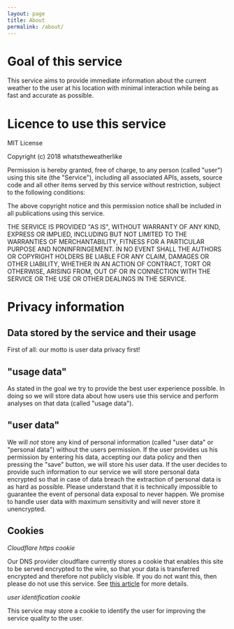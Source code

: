 ```yaml
---
layout: page
title: About
permalink: /about/
---
```


Goal of this service
===

This service aims to provide immediate information about the current weather
to the user at his location with minimal interaction while being as
fast and accurate as possible.

Licence to use this service
===

MIT License

Copyright (c) 2018 whatstheweatherlike

Permission is hereby granted, free of charge, to any person (called "user") using this site (the "Service"), including all associated APIs, assets, source code and all other items served by this service without restriction, subject to the following conditions:

The above copyright notice and this permission notice shall be included in all
publications using this service.

THE SERVICE IS PROVIDED "AS IS", WITHOUT WARRANTY OF ANY KIND, EXPRESS OR
IMPLIED, INCLUDING BUT NOT LIMITED TO THE WARRANTIES OF MERCHANTABILITY,
FITNESS FOR A PARTICULAR PURPOSE AND NONINFRINGEMENT. IN NO EVENT SHALL THE
AUTHORS OR COPYRIGHT HOLDERS BE LIABLE FOR ANY CLAIM, DAMAGES OR OTHER
LIABILITY, WHETHER IN AN ACTION OF CONTRACT, TORT OR OTHERWISE, ARISING FROM,
OUT OF OR IN CONNECTION WITH THE SERVICE OR THE USE OR OTHER DEALINGS IN THE
SERVICE.


Privacy information
===

Data stored by the service and their usage
---

First of all: our motto is user data privacy first!

"usage data"
---

As stated in the goal we try to provide the best user experience possible. In doing so we will store data about how users use this service and perform analyses on that data (called "usage data").

"user data"
---

We will *not* store any kind of personal information (called "user data" or "personal data") without the users permission. If the user provides us his permission by entering his data, accepting our data policy and then pressing the "save" button, we will store his user data. If the user decides to provide such information to our service we will store personal data encrypted so that in case of data breach the extraction of personal data is as hard as possible.
Please understand that it is technically impossible to guarantee the event of personal data exposal to never happen. We promise to handle user data with maximum sensitivity and will never store it unencrypted.


Cookies
---

*Cloudflare https cookie*

Our DNS provider cloudflare currently stores a cookie that enables this site to be served encrypted to the wire, so that your data is transferred encrypted and therefore not publicly visible. If you do not want this, then please do not use this service. See [this article](https://support.cloudflare.com/hc/en-us/articles/200170156-What-does-the-Cloudflare-cfduid-cookie-do-) for more details.

*user identification cookie*

This service may store a cookie to identify the user for improving the service quality to the user.
